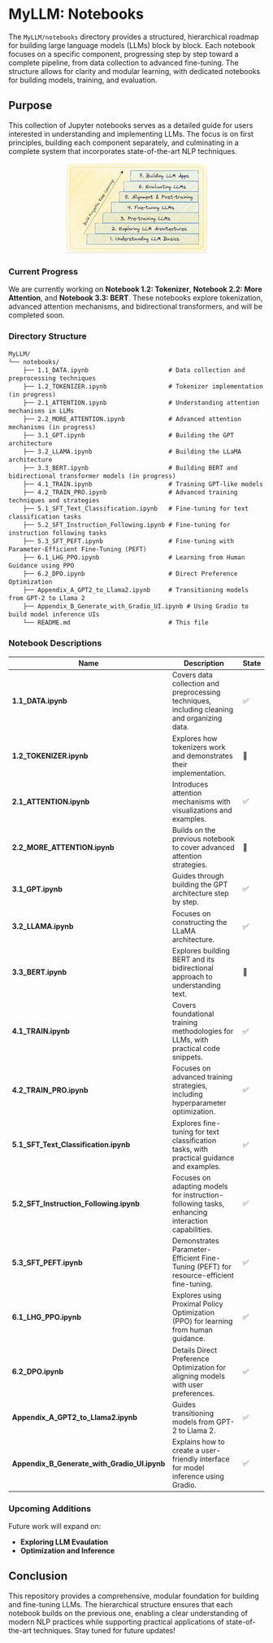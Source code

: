 # MyLLM: Notebooks

The `MyLLM/notebooks` directory provides a structured, hierarchical roadmap for building large language models (LLMs) block by block. Each notebook focuses on a specific component, progressing step by step toward a complete pipeline, from data collection to advanced fine-tuning. The structure allows for clarity and modular learning, with dedicated notebooks for building models, training, and evaluation.

## Purpose

This collection of Jupyter notebooks serves as a detailed guide for users interested in understanding and implementing LLMs. The focus is on first principles, building each component separately, and culminating in a complete system that incorporates state-of-the-art NLP techniques.

<p align="center">
    <img src="images/notepic.jpeg" alt="My Image" />
</p>

### Current Progress

We are currently working on **Notebook 1.2: Tokenizer**, **Notebook 2.2: More Attention**, and **Notebook 3.3: BERT**. These notebooks explore tokenization, advanced attention mechanisms, and bidirectional transformers, and will be completed soon.

### Directory Structure

```
MyLLM/
└── notebooks/
    ├── 1.1_DATA.ipynb                      # Data collection and preprocessing techniques
    ├── 1.2_TOKENIZER.ipynb                 # Tokenizer implementation (in progress)
    ├── 2.1_ATTENTION.ipynb                 # Understanding attention mechanisms in LLMs
    ├── 2.2_MORE_ATTENTION.ipynb            # Advanced attention mechanisms (in progress)
    ├── 3.1_GPT.ipynb                       # Building the GPT architecture
    ├── 3.2_LLAMA.ipynb                     # Building the LLaMA architecture
    ├── 3.3_BERT.ipynb                      # Building BERT and bidirectional transformer models (in progress)
    ├── 4.1_TRAIN.ipynb                     # Training GPT-like models
    ├── 4.2_TRAIN_PRO.ipynb                 # Advanced training techniques and strategies
    ├── 5.1_SFT_Text_Classification.ipynb   # Fine-tuning for text classification tasks
    ├── 5.2_SFT_Instruction_Following.ipynb # Fine-tuning for instruction following tasks
    ├── 5.3_SFT_PEFT.ipynb                  # Fine-tuning with Parameter-Efficient Fine-Tuning (PEFT)
    ├── 6.1_LHG_PPO.ipynb                   # Learning from Human Guidance using PPO
    ├── 6.2_DPO.ipynb                       # Direct Preference Optimization
    ├── Appendix_A_GPT2_to_Llama2.ipynb     # Transitioning models from GPT-2 to Llama 2
    ├── Appendix_B_Generate_with_Gradio_UI.ipynb # Using Gradio to build model inference UIs
    └── README.md                           # This file
```

### Notebook Descriptions

| Name                                  | Description                                                                                   | State            |
|---------------------------------------|-----------------------------------------------------------------------------------------------|------------------|
| **1.1_DATA.ipynb**                    | Covers data collection and preprocessing techniques, including cleaning and organizing data.  | ✅               |
| **1.2_TOKENIZER.ipynb**               | Explores how tokenizers work and demonstrates their implementation.                           | 🔄               |
| **2.1_ATTENTION.ipynb**               | Introduces attention mechanisms with visualizations and examples.                             | ✅               |
| **2.2_MORE_ATTENTION.ipynb**          | Builds on the previous notebook to cover advanced attention strategies.                       | 🔄               |
| **3.1_GPT.ipynb**                     | Guides through building the GPT architecture step by step.                                    | ✅               |
| **3.2_LLAMA.ipynb**                   | Focuses on constructing the LLaMA architecture.                                               | ✅               |
| **3.3_BERT.ipynb**                    | Explores building BERT and its bidirectional approach to understanding text.                  | 🔄               |
| **4.1_TRAIN.ipynb**                   | Covers foundational training methodologies for LLMs, with practical code snippets.            | ✅               |
| **4.2_TRAIN_PRO.ipynb**               | Focuses on advanced training strategies, including hyperparameter optimization.               | ✅               |
| **5.1_SFT_Text_Classification.ipynb** | Explores fine-tuning for text classification tasks, with practical guidance and examples.     | ✅               |
| **5.2_SFT_Instruction_Following.ipynb**| Focuses on adapting models for instruction-following tasks, enhancing interaction capabilities.| ✅               |
| **5.3_SFT_PEFT.ipynb**                | Demonstrates Parameter-Efficient Fine-Tuning (PEFT) for resource-efficient fine-tuning.       | ✅               |
| **6.1_LHG_PPO.ipynb**                 | Explores using Proximal Policy Optimization (PPO) for learning from human guidance.           | ✅               |
| **6.2_DPO.ipynb**                     | Details Direct Preference Optimization for aligning models with user preferences.             | ✅               |
| **Appendix_A_GPT2_to_Llama2.ipynb**   | Guides transitioning models from GPT-2 to Llama 2.                                            | ✅               |
| **Appendix_B_Generate_with_Gradio_UI.ipynb** | Explains how to create a user-friendly interface for model inference using Gradio.        | ✅               |

### Upcoming Additions

Future work will expand on:
- **Exploring LLM Evaulation**
- **Optimization and  Inference**

## Conclusion

This repository provides a comprehensive, modular foundation for building and fine-tuning LLMs. The hierarchical structure ensures that each notebook builds on the previous one, enabling a clear understanding of modern NLP practices while supporting practical applications of state-of-the-art techniques. Stay tuned for future updates!

